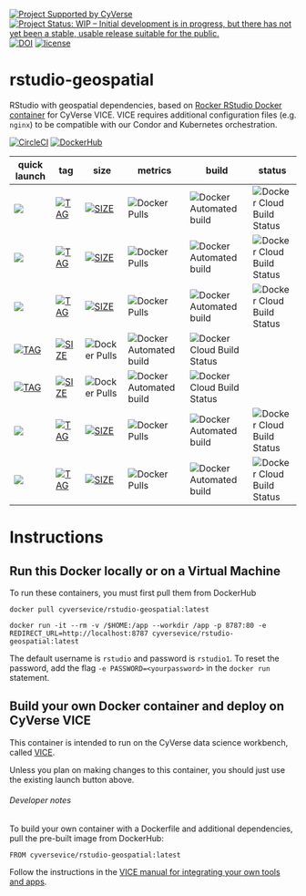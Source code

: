 [![Project Supported by CyVerse](https://img.shields.io/badge/Supported%20by-CyVerse-blue.svg)](https://learning.cyverse.org/projects/vice/en/latest/) [![Project Status: WIP – Initial development is in progress, but there has not yet been a stable, usable release suitable for the public.](https://www.repostatus.org/badges/latest/wip.svg)](https://www.repostatus.org/#wip) [![DOI](https://zenodo.org/badge/DOI/10.5281/zenodo.3246938.svg)](https://doi.org/10.5281/zenodo.3246938) [![license](https://img.shields.io/badge/license-GPLv3-blue.svg)](https://opensource.org/licenses/GPL-3.0)

# rstudio-geospatial

RStudio with geospatial dependencies, based on [Rocker RStudio Docker container](https://hub.docker.com/r/rocker/geospatial) for CyVerse VICE. VICE requires additional configuration files (e.g. `nginx`) to be compatible with our Condor and Kubernetes orchestration.  

[![CircleCI](https://circleci.com/gh/cyverse-vice/rstudio-geospatial.svg?style=svg)](https://circleci.com/gh/cyverse-vice/rstudio-geospatial) [![DockerHub](https://img.shields.io/badge/DockerHub-brightgreen.svg?style=popout&logo=Docker)](https://hub.docker.com/r/cyversevice/rstudio-geospatial)


quick launch | tag | size | metrics | build | status |  
------------ | --- | ---- | ------- | ------|--------|
<a href="https://de.cyverse.org/de/?type=quick-launch&quick-launch-id=12f25023-b6b1-4f23-bbcc-49f0295da8c4&app-id=07e2b2e6-becd-11e9-b524-008cfa5ae621" target="_blank"><img src="https://de.cyverse.org/Powered-By-CyVerse-blue.svg"></a> | [![TAG](https://images.microbadger.com/badges/version/cyversevice/rstudio-geospatial.svg)](https://microbadger.com/images/cyversevice/rstudio-geospatial) | [![SIZE](https://images.microbadger.com/badges/image/cyversevice/rstudio-geospatial.svg)](https://microbadger.com/images/cyversevice/rstudio-geospatial) | ![Docker Pulls](https://img.shields.io/docker/pulls/cyversevice/rstudio-geospatial?color=blue&logo=docker&logoColor=white) | ![Docker Automated build](https://img.shields.io/docker/automated/cyversevice/rstudio-geospatial?color=blue&logo=docker&logoColor=white) | ![Docker Cloud Build Status](https://img.shields.io/docker/cloud/build/cyversevice/rstudio-geospatial?logo=docker&logoColor=white)
<a href="https://de.cyverse.org/de/?type=quick-launch&quick-launch-id=0d864f71-4be4-4217-aded-38940d0cbbcb&app-id=57330f1c-bbc6-11e9-9b4a-008cfa5ae621" target="_blank"><img src="https://de.cyverse.org/Powered-By-CyVerse-blue.svg"></a> | [![TAG](https://images.microbadger.com/badges/version/cyversevice/rstudio-geospatial:3.4.2.svg)](https://microbadger.com/images/cyversevice/rstudio-geospatial:3.4.2) | [![SIZE](https://images.microbadger.com/badges/image/cyversevice/rstudio-geospatial:3.4.2.svg)](https://microbadger.com/images/cyversevice/rstudio-geospatial:3.4.2) | ![Docker Pulls](https://img.shields.io/docker/pulls/cyversevice/rstudio-geospatial?color=blue&logo=docker&logoColor=white) | ![Docker Automated build](https://img.shields.io/docker/automated/cyversevice/rstudio-geospatial?color=blue&logo=docker&logoColor=white) | ![Docker Cloud Build Status](https://img.shields.io/docker/cloud/build/cyversevice/rstudio-geospatial?logo=docker&logoColor=white)
<a href="https://de.cyverse.org/de/?type=quick-launch&quick-launch-id=c2f4ca1d-1451-470e-9f42-f33c63cc7b2e&app-id=a8b22ed8-e2bc-11e8-a839-008cfa5ae621" target="_blank"><img src="https://de.cyverse.org/Powered-By-CyVerse-blue.svg"></a> | [![TAG](https://images.microbadger.com/badges/version/cyversevice/rstudio-geospatial:3.5.0.svg)](https://microbadger.com/images/cyversevice/rstudio-geospatial:3.5.0) | [![SIZE](https://images.microbadger.com/badges/image/cyversevice/rstudio-geospatial:3.5.0.svg)](https://microbadger.com/images/cyversevice/rstudio-geospatial:3.5.0) | ![Docker Pulls](https://img.shields.io/docker/pulls/cyversevice/rstudio-geospatial?color=blue&logo=docker&logoColor=white) | ![Docker Automated build](https://img.shields.io/docker/automated/cyversevice/rstudio-geospatial?color=blue&logo=docker&logoColor=white) | ![Docker Cloud Build Status](https://img.shields.io/docker/cloud/build/cyversevice/rstudio-geospatial?logo=docker&logoColor=white)
 | [![TAG](https://images.microbadger.com/badges/version/cyversevice/rstudio-geospatial:3.5.1.svg)](https://microbadger.com/images/cyversevice/rstudio-geospatial:3.5.1) | [![SIZE](https://images.microbadger.com/badges/image/cyversevice/rstudio-geospatial:3.5.1.svg)](https://microbadger.com/images/cyversevice/rstudio-geospatial:3.5.1) | ![Docker Pulls](https://img.shields.io/docker/pulls/cyversevice/rstudio-geospatial?color=blue&logo=docker&logoColor=white) | ![Docker Automated build](https://img.shields.io/docker/automated/cyversevice/rstudio-geospatial?color=blue&logo=docker&logoColor=white) | ![Docker Cloud Build Status](https://img.shields.io/docker/cloud/build/cyversevice/rstudio-geospatial?logo=docker&logoColor=white)
 | [![TAG](https://images.microbadger.com/badges/version/cyversevice/rstudio-geospatial:3.5.2.svg)](https://microbadger.com/images/cyversevice/rstudio-geospatial:3.5.2) | [![SIZE](https://images.microbadger.com/badges/image/cyversevice/rstudio-geospatial:3.5.2.svg)](https://microbadger.com/images/cyversevice/rstudio-geospatial:3.5.2) | ![Docker Pulls](https://img.shields.io/docker/pulls/cyversevice/rstudio-geospatial?color=blue&logo=docker&logoColor=white) | ![Docker Automated build](https://img.shields.io/docker/automated/cyversevice/rstudio-geospatial?color=blue&logo=docker&logoColor=white) | ![Docker Cloud Build Status](https://img.shields.io/docker/cloud/build/cyversevice/rstudio-geospatial?logo=docker&logoColor=white)
<a href="https://de.cyverse.org/de/?type=quick-launch&quick-launch-id=f52b3c13-c16c-4ace-b689-7c90d9ab417d&app-id=0395a4e8-5265-11e9-82ce-008cfa5ae621" target="_blank"><img src="https://de.cyverse.org/Powered-By-CyVerse-blue.svg"></a> | [![TAG](https://images.microbadger.com/badges/version/cyversevice/rstudio-geospatial:3.5.3.svg)](https://microbadger.com/images/cyversevice/rstudio-geospatial:3.5.3) | [![SIZE](https://images.microbadger.com/badges/image/cyversevice/rstudio-geospatial:3.5.3.svg)](https://microbadger.com/images/cyversevice/rstudio-geospatial:3.5.3) | ![Docker Pulls](https://img.shields.io/docker/pulls/cyversevice/rstudio-geospatial?color=blue&logo=docker&logoColor=white) | ![Docker Automated build](https://img.shields.io/docker/automated/cyversevice/rstudio-geospatial?color=blue&logo=docker&logoColor=white) | ![Docker Cloud Build Status](https://img.shields.io/docker/cloud/build/cyversevice/rstudio-geospatial?logo=docker&logoColor=white)
<a href="https://de.cyverse.org/de/?type=quick-launch&quick-launch-id=a7509bf3-a019-4814-b9fa-f1788d0f68a0&app-id=33939454-bbb3-11e9-9fb7-008cfa5ae621" target="_blank"><img src="https://de.cyverse.org/Powered-By-CyVerse-blue.svg"></a> | [![TAG](https://images.microbadger.com/badges/version/cyversevice/rstudio-geospatial:3.6.0.svg)](https://microbadger.com/images/cyversevice/rstudio-geospatial:3.6.0) | [![SIZE](https://images.microbadger.com/badges/image/cyversevice/rstudio-geospatial:3.6.0.svg)](https://microbadger.com/images/cyversevice/rstudio-geospatial:3.6.0) | ![Docker Pulls](https://img.shields.io/docker/pulls/cyversevice/rstudio-geospatial?color=blue&logo=docker&logoColor=white) | ![Docker Automated build](https://img.shields.io/docker/automated/cyversevice/rstudio-geospatial?color=blue&logo=docker&logoColor=white) | ![Docker Cloud Build Status](https://img.shields.io/docker/cloud/build/cyversevice/rstudio-geospatial?logo=docker&logoColor=white)


# Instructions

## Run this Docker locally or on a Virtual Machine

To run these containers, you must first pull them from DockerHub

```
docker pull cyversevice/rstudio-geospatial:latest
```

```
docker run -it --rm -v /$HOME:/app --workdir /app -p 8787:80 -e REDIRECT_URL=http://localhost:8787 cyversevice/rstudio-geospatial:latest
```

The default username is `rstudio` and password is `rstudio1`. To reset the password, add the flag `-e PASSWORD=<yourpassword>` in the `docker run` statement.

## Build your own Docker container and deploy on CyVerse VICE

This container is intended to run on the CyVerse data science workbench, called [VICE](https://cyverse-visual-interactive-computing-environment.readthedocs-hosted.com/en/latest/index.html). 

Unless you plan on making changes to this container, you should just use the existing launch button above. 

###### Developer notes

To build your own container with a Dockerfile and additional dependencies, pull the pre-built image from DockerHub:

```
FROM cyversevice/rstudio-geospatial:latest
```

Follow the instructions in the [VICE manual for integrating your own tools and apps](https://cyverse-visual-interactive-computing-environment.readthedocs-hosted.com/en/latest/developer_guide/building.html).
